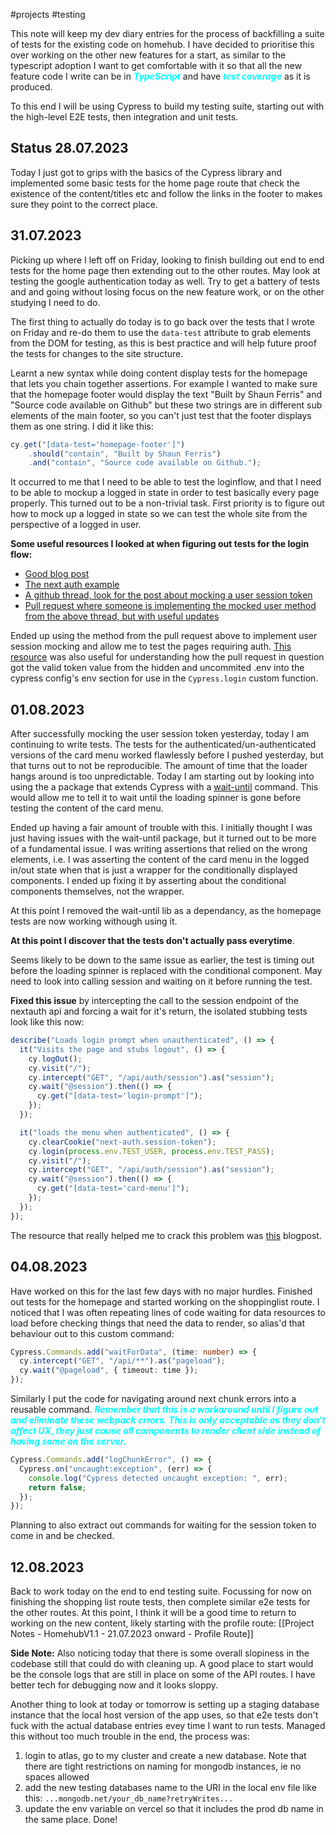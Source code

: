 #projects #testing

This note will keep my dev diary entries for the process of backfilling a suite of tests for the existing code on homehub. I have decided to prioritise this over working on the other new features for a start, as similar to the typescript adoption I want to get comfortable with it so that all the new feature code I write can be in <span style="color: cyan; font-weight: bold; font-style: italic;">TypeScript</span> and have <span style="color: cyan; font-weight: bold; font-style: italic;">test coverage</span> as it is produced.

To this end I will be using Cypress to build my testing suite, starting out with the high-level E2E tests, then integration and unit tests.

## Status 28.07.2023
Today I just got to grips with the basics of the Cypress library and implemented some basic tests for the home page route that check the existence of the content/titles etc and follow the links in the footer to makes sure they point to the correct place.

## 31.07.2023
Picking up where I left off on Friday, looking to finish building out end to end tests for the home page then extending out to the other routes. May look at testing the google authentication today as well. Try to get a battery of tests and and going without losing focus on the new feature work, or on the other studying I need to do.

The first thing to actually do today is to go back over the tests that I wrote on Friday and re-do them to use the `data-test` attribute to grab elements from the DOM for testing, as this is best practice and will help future proof the tests for changes to the site structure.

Learnt a new syntax while doing content display tests for the homepage that lets you chain together assertions. For example I wanted to make sure that the homepage footer would display the text "Built by Shaun Ferris" and "Source code available on Github" but these two strings are in different sub elements of the main footer, so you can't just test that the footer displays them as one string. I did it like this:
```typescript
cy.get("[data-test='homepage-footer']")
	.should("contain", "Built by Shaun Ferris")
	.and("contain", "Source code available on Github.");
```

It occurred to me that I need to be able to test the loginflow, and that I need to be able to mockup a logged in state in order to test basically every page properly. This turned out to be a non-trivial task. First priority is to figure out how to mock up a logged in state so we can test the whole site from the perspective of a logged in user.

**Some useful resources I looked at when figuring out tests for the login flow:**
- [Good blog post](https://filiphric.com/use-session-instead-of-login-page-object-in-cypress)
- [The next auth example](https://next-auth.js.org/tutorials/testing-with-cypress)
- [A github thread, look for the post about mocking a user session token](https://github.com/nextauthjs/next-auth/discussions/2053)
- [Pull request where someone is implementing the mocked user method from the above thread, but with useful updates](https://github.com/scientist-softserv/webstore/pull/197/files#diff-1b1a73ba561eab6738c8b62510feed5b10edcd25c56626ac79017752b806439d)

Ended up using the method from the pull request above to implement user session mocking and allow me to test the pages requiring auth. [This resource](https://www.howtocode.io/posts/cypress/cypress-environment-variables) was also useful for understanding how the pull request in question got the valid token value from the hidden and uncommited .env into the cypress config's env section for use in the `Cypress.login` custom function.

## 01.08.2023
After successfully mocking the user session token yesterday, today I am continuing to write tests. The tests for the authenticated/un-authenticated versions of the card menu worked flawlessly before I pushed yesterday, but that turns out to not be reproducible. The amount of time that the loader hangs around is too unpredictable. Today I am starting out by looking into using the a package that extends Cypress with a [wait-until](https://www.npmjs.com/package/cypress-wait-until) command. This would allow me to tell it to wait until the loading spinner is gone before testing the content of the card menu. 

Ended up having a fair amount of trouble with this. I initially thought I was just having issues with the wait-until package, but it turned out to  be more of a fundamental issue. I was writing assertions that relied on the wrong elements, i.e. I was asserting the content of the card menu in the logged in/out state when that is just a wrapper for the conditionally displayed components. I ended up fixing it by asserting about the conditional components themselves, not the wrapper. 

At this point I removed the wait-until lib as a dependancy, as the homepage tests are now working withough using it.

**At this point I discover that the tests don't actually pass everytime**.

Seems likely to be down to the same issue as earlier, the test is timing out before the loading spinner is replaced with the conditional component. May need to look into calling session and waiting on it before running the test.

**Fixed this issue** by intercepting the call to the session endpoint of the nextauth api and forcing a wait for it's return, the isolated stubbing tests look like this now:
```typescript
describe("Loads login prompt when unauthenticated", () => {
  it("Visits the page and stubs logout", () => {
    cy.logOut();
    cy.visit("/");
    cy.intercept("GET", "/api/auth/session").as("session");
    cy.wait("@session").then(() => {
      cy.get("[data-test='login-prompt']");
    });
  });

  it("loads the menu when authenticated", () => {
    cy.clearCookie("next-auth.session-token");
    cy.login(process.env.TEST_USER, process.env.TEST_PASS);
    cy.visit("/");
    cy.intercept("GET", "/api/auth/session").as("session");
    cy.wait("@session").then(() => {
      cy.get("[data-test='card-menu']");
    });
  });
});
```
The resource that really helped me to crack this problem was [this](https://webtips.dev/webtips/cypress/wait-for-element-to-disappear) blogpost.

## 04.08.2023
Have worked on this for the last few days with no major hurdles. Finished out tests for the homepage and started working on the shoppinglist route. I noticed that I was often repeating lines of code waiting for data resources to load before checking things that need the data to render, so alias'd that behaviour out to this custom command:
```typescript
Cypress.Commands.add("waitForData", (time: number) => {
  cy.intercept("GET", "/api/**").as("pageload");
  cy.wait("@pageload", { timeout: time });
});
```

Similarly I put the code for navigating around next chunk errors into a reusable command. <span style="color: cyan; font-weight: bold; font-style: italic;">Remember that this is a workaround until I figure out and eliminate these webpack errors. This is only acceptable as they don't affect UX, they just cause all components to render client side instead of having some on the server.</span>
```typescript
Cypress.Commands.add("logChunkError", () => {
  Cypress.on("uncaught:exception", (err) => {
    console.log("Cypress detected uncaught exception: ", err);
    return false;
  });
});
```

Planning to also extract out commands for waiting for the session token to come in and be checked.

## 12.08.2023
Back to work today on the end to end testing suite. Focussing for now on finishing the shopping list route tests, then complete similar e2e tests for the other routes. At this point, I think it will be a good time to return to working on the new content, likely starting with the profile route: [[Project Notes - HomehubV1.1 - 21.07.2023 onward - Profile Route]]

**Side Note:** Also noticing today that there is some overall slopiness in the codebase still that could do with cleaning up. A good place to start would  be the console logs that are still in place on some of the API routes. I have better tech for debugging now and it looks sloppy.

Another thing to look at today or tomorrow is setting up a staging database instance that the local host version of the app uses, so that e2e tests don't fuck with the actual database entries evey time I want to run tests. Managed this without too much trouble in the end, the process was:
1. login to atlas, go to my cluster and create a new database. Note that there are tight restrictions on naming for mongodb instances, ie no spaces allowed
2. add the new testing databases name to the URI in the local env file like this: `...mongodb.net/your_db_name?retryWrites...` 
3. update the env variable on vercel so that it includes the prod db name in the same place. 
Done!

